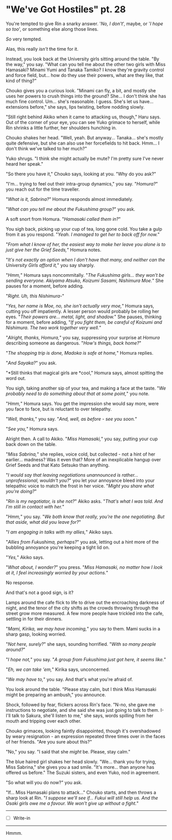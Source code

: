 # "We've Got Hostiles" pt. 28

You're tempted to give Rin a snarky answer. '*No, I don't*', maybe, or '*I hope so too*', or something else along those lines.

*So* very tempted.

Alas, this really *isn't* the time for it.

Instead, you look back at the University girls sitting around the table. "By the way," you say. "What can you tell me about the other two girls with Miss Hamasaki? Minami Yumi and Tanaka Tamiko? I know they're gravity control and force field, but... how do they use their powers, what are they like, that kind of thing?"

Chouko gives you a curious look. "Minami can fly, a bit, and mostly she uses her powers to crush things into the ground? She... I don't think she has much fine control. Um... she's reasonable. I guess. She's let us have... extensions before," she says, lips twisting, before nodding slowly.

"Still right behind Akiko when it came to attacking us, though," Haru says. Out of the corner of your eye, you can see Yuko grimace to herself, while Rin shrinks a little further, her shoulders hunching in.

Chouko shakes her head. "Well, yeah. But anyway... Tanaka... she's mostly quite defensive, but she can also use her forcefields to hit back. Hmm... I don't think we've talked to her much?"

Yuko shrugs. "I think she might actually be mute? I'm pretty sure I've never heard her speak."

"So there you have it," Chouko says, looking at you. "Why do you ask?"

"I'm... trying to feel out their intra-group dynamics," you say. "*Homura?*" you reach out for the time traveller.

"*What is it, Sabrina?*" Homura responds almost immediately.

"*What can you tell me about the Fukushima group?*" you ask.

A soft snort from Homura. "*Hamasaki called them in?*"

You sigh back, picking up your cup of tea, long gone cold. You take a gulp from it as you respond. "*Yeah. I managed to get her to back off for now.*"

"*From what I know of her, the easiest way to make her leave you alone is to just give her the Grief Seeds,*" Homura notes.

"*It's not exactly an option when I don't have that many, and neither can the University Girls afford it,*" you say sharply.

"*Hmm,*" Homura says noncommitally. "*The Fukushima girls... they won't be sending everyone. Akiyama Atsuko, Koizumi Sasami, Nishimura Moe.*" She pauses for a moment, before adding.

"*Right. Uh, this Nishimura-*"

"*Yes, her name is Moe, no, she isn't actually very moe,*" Homura says, cutting you off impatiently. A lesser person would probably be rolling her eyes. "*Their powers are... metal, light, and shadow.*" She pauses, thinking for a moment, before adding, "*If you fight them, be *careful* of Koizumi and Nishimura. The two work together very well.*"

"*Alright, thanks, Homura,*" you say, suppressing your surprise at *Homura* describing someone as dangerous. "*How's things, back home?*"

"*The shopping trip is done, Madoka is safe at home,*" Homura replies.

"*And Sayaka?*" you ask.

"\*Still thinks that magical girls are \*cool," Homura says, almost spitting the word out.

You sigh, taking another sip of your tea, and making a face at the taste. "*We probably need to do something about that at some point,*" you note.

"*Hmm,*" Homura says. You get the impression she would say more, were you face to face, but is reluctant to over telepathy.

"*Well, thanks,*" you say. "*And, well, as before - see you soon.*"

"*See you,*" Homura says.

Alright then. A call to Akiko. "*Miss Hamasaki,*" you say, putting your cup back down on the table.

"*Miss Sabrina,*" she replies, voice cold, but collected - not a hint of her earlier... madness? Was it even that? More of an inexplicable hangup over Grief Seeds and that Kato Setsuko than anything.

"*I would say that leaving negotiations unannounced is rather... unprofessional, wouldn't you?*" you let your annoyance bleed into your telepathic voice to match the frost in her voice. "*Might you share what you're doing?*"

"*Rin is my negotiator, is she not?*" Akiko asks. "*That's what I was told. And I'm still in contact with her.*"

"*Hmm,*" you say. "*We both know that really, *you're* the one negotiating. But that aside, what *did* you leave for?*"

"*I am engaging in talks with my allies,*" Akiko says.

"*Allies from Fukushima, perhaps?*" you ask, letting out a hint more of the bubbling annoyance you're keeping a tight lid on.

"*Yes,*" Akiko says.

"*What about, I wonder?*" you press. "*Miss Hamasaki, no matter how I look at it, I feel increasingly worried by your actions.*"

No response.

And that's not a good sign, is it?

Lamps around the cafe flick to life to drive out the encroaching darkness of night, and the tenor of the city shifts as the crowds throwing through the street grow more measured. A few more people have trickled into the cafe, settling in for their dinners.

"*Mami, Kirika, we may have incoming,*" you say to them. Mami sucks in a sharp gasp, looking worried.

"*Not here, surely?*" she says, sounding horrified. "*With so many people around?*"

"*I hope not,*" you say. "*A group from Fukushima just got here, it seems like.*"

"*Eh, we can take 'em,*" Kirika says, unconcerned.

"*We may have to,*" you say. And that's what you're afraid of.

You look around the table. "Please stay calm, but I think Miss Hamasaki might be preparing an ambush," you announce.

Shock, followed by fear, flickers across Rin's face. "N-no, she gave me instructions to negotiate, and she said she was just going to talk to them. I-I'll talk to Sakura, she'll listen to me," she says, words spilling from her mouth and tripping over each other.

Chouko grimaces, looking faintly disappointed, though it's overshadowed by weary resignation - an expression repeated three times over in the faces of her friends. "Are you sure about this?"

"No," you say. "I said that she *might* be. Please, stay calm."

The blue haired girl shakes her head slowly. "We... thank you for trying, Miss Sabrina," she gives you a sad smile. "It's more... than anyone has offered us before." The Suzuki sisters, and even Yuko, nod in agreement.

"So what will you do now?" you ask.

"If... Miss Hamasaki plans to attack..." Chouko starts, and then throws a sharp look at Rin. "*I suppose we'll see if... Fukui will still help us. And the Osaki girls owe me a favour. We won't give up without a fight.*"

---

- [ ] Write-in

---

Hmmm.
